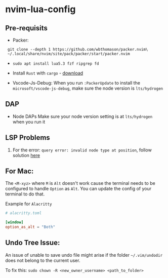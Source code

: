 # nvim-lua-config

## Pre-requisits
- Packer:
```
 git clone --depth 1 https://github.com/wbthomason/packer.nvim\
 ~/.local/share/nvim/site/pack/packer/start/packer.nvim
```

- `sudo apt install lua5.3 fzf ripgrep fd`
- Install `Rust` with `cargo` - [download](https://www.rust-lang.org/tools/install)

- Vscode-Js-Debug:
When you run `:PackerUpdate` to install the `microsoft/vscode-js-debug`, make sure the node version is `lts/hydrogen`

## DAP
- Node DAPs
Make sure your node version setting is at `lts/hydrogen` when you run it

## LSP Problems
1. For the error: `query error: invalid node type at position`, follow solution [here](https://github.com/nvim-treesitter/nvim-treesitter#i-get-query-error-invalid-node-type-at-position)

## For Mac:
The `<M-xyz>` where `M` is `Alt` doesn't work cause the terminal needs to be configured to handle `Option` as `Alt`.
You can update the config of your terminal to do that.

Example for `Alacritty`
```toml
# alacritty.toml

[window]
option_as_alt = "Both"
```

## Undo Tree Issue:
An issue of unable to save undo file might arise if the folder `~/.vim/undodir` does not belong to the current user.

To fix this: `sudo chown -R <new_owner_username> <path_to_folder>`
